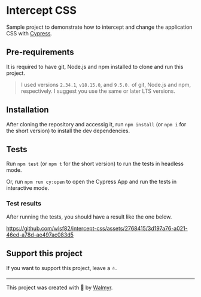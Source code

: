 # Intercept CSS

Sample project to demonstrate how to intercept and change the application CSS with [Cypress](https://cypress.io).

## Pre-requirements

It is required to have git, Node.js and npm installed to clone and run this project.

> I used versions `2.34.1`, `v18.15.0`, and `9.5.0.` of git, Node.js and npm, respectively. I suggest you use the same or later LTS versions.

## Installation

After cloning the repository and accessig it, run `npm install` (or `npm i` for the short version) to install the dev dependencies.

## Tests

Run `npm test` (or `npm t` for the short version) to run the tests in headless mode.

Or, run `npm run cy:open` to open the Cypress App and run the tests in interactive mode.

### Test results

After running the tests, you should have a result like the one below.

https://github.com/wlsf82/intercept-css/assets/2768415/3d197a76-a021-46ed-a78d-ae497ac083d5

## Support this project

If you want to support this project, leave a ⭐.

___

This project was created with 💚 by [Walmyr](https://walmyr.dev).
